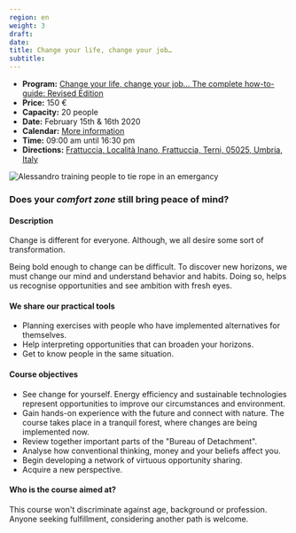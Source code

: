 ```yaml
---
region: en
weight: 3
draft:
date:
title: Change your life, change your job…
subtitle:
---
```


- **Program:** [Change your life, change your job&hellip; The complete how-to-guide: Revised Edition](https://www.per.umbria.it/wp-content/uploads/2019/08/Programma-corso-CVL_per_sito.docx)<!--(.Docx in Italiano)-->
- **Price:** 150 €
- **Capacity:** 20 people
- **Date:** February 15th & 16th 2020
- **Calendar:** [More information](https://www.per.umbria.it/i-nostri-corsi/)
- **Time:** 09:00 am until 16:30 pm
- **Directions:** [Frattuccia, Località Inano, Frattuccia, Terni, 05025, Umbria, Italy](https://www.google.com/maps/dir/current+location/Per+-+Il+Parco+Dell'Energia+Rinnovabile,+Localita'+Inano+-+Frattuccia,+05025+Collicello,+Italy)

![Alessandro training people to tie rope in an emergancy](/images/activities-group-1x.jpg)

### Does your _comfort zone_ still bring peace of mind?
#### Description

Change is different for everyone. Although, we all desire some sort of transformation.

<!--#### Reason to participate-->

Being bold enough to change can be difficult. To discover new horizons, we must change our mind and understand behavior and habits. Doing so, helps us recognise opportunities and see ambition with fresh&nbsp;eyes.

#### We share our practical tools

- Planning exercises with people who have implemented alternatives for themselves.
- Help interpreting opportunities that can broaden your horizons.
- Get to know people in the same situation.

#### Course objectives

- See change for yourself. Energy efficiency and sustainable technologies represent opportunities to improve our circumstances and environment.
- Gain hands-on experience with the future and connect with nature. The course takes place in a tranquil forest, where changes are being implemented&nbsp;now.
- Review together important parts of the "Bureau of Detachment".
- Analyse how conventional thinking, money and your beliefs affect you.
- Begin developing a network of virtuous opportunity sharing.
- Acquire a new perspective.
<!-- - Aquire the Certificate of Attendance -->

#### Who is the course aimed at?

This course won't discriminate against age, background or profession. Anyone seeking fulfillment, considering another path is welcome.

<!-- > The experiences from which the knowledge transmitted comes -->
<!--
The Change - Independent web journal, committed to free information. It does not receive public funding or from sponsors whose ethics of conduct and action has not been proven.

PAEA Association - It deals with a professional level of design and implementation of interventions in the field of environment, renewable energy, energy and water saving, energy efficiency, green building. He has hundreds of environmental education interventions, training courses, traveling exhibitions, projects, consultancy.

Displacement Office - It offers consultancy, projects and plans to follow the personal "disengagement" coming out of situations of stress, frustrating work, anxiety, consumerism, lack of positive objectives. It accompanies people on a journey of emancipation and changes with respect to the prevailing culture, which does not produce authentic well-being.

PeR - Renewable Energy Park - Center for research, development, experimentation and implementation of projects on environmental education, sustainability, renewable energies, self-sufficiency, self-construction, self-production, personal growth. It is also a green farmhouse, a positive and sustainable impact. -->

<!--
### Tags, always .ttl
`What is change?`, `Change`, `transformation`, `out of your comfort zone`, `peace of mind`, `change our mind`, `habit`, `ambition`, `ambition`, `Workshop`, `Course`
-->
